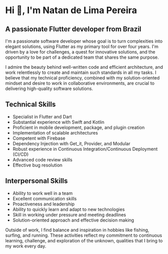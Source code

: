 # Hi 👋, I'm Natan de Lima Pereira
## A passionate Flutter developer from Brazil

I'm a passionate software developer whose goal is to turn complexities into elegant solutions, using Flutter as my primary tool for over four years. I'm driven by a love for challenges, a quest for innovative solutions, and the opportunity to be part of a dedicated team that shares the same purpose.

I admire the beauty behind well-written code and efficient architecture, and work relentlessly to create and maintain such standards in all my tasks. I believe that my technical proficiency, combined with my solution-oriented mindset and desire to work in collaborative environments, are crucial to delivering high-quality software solutions.

## Technical Skills
- Specialist in Flutter and Dart
- Substantial experience with Swift and Kotlin
- Proficient in mobile development, package, and plugin creation
- Implementation of scalable architectures
- Competent with Firebase
- Dependency Injection with Get_it, Provider, and Modular
- Robust experience in Continuous Integration/Continuous Deployment (CI/CD)
- Advanced code review skills
- Effective bug resolution

## Interpersonal Skills
- Ability to work well in a team
- Excellent communication skills
- Proactiveness and leadership
- Ability to quickly learn and adapt to new technologies
- Skill in working under pressure and meeting deadlines
- Solution-oriented approach and effective decision making

Outside of work, I find balance and inspiration in hobbies like fishing, surfing, and running. These activities reflect my commitment to continuous learning, challenge, and exploration of the unknown, qualities that I bring to my work every day.

